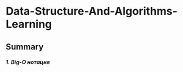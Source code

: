 # Data-Structure-And-Algorithms-Learning

## Summary

##### 1. <a src=Algorithms/Big-O.md>Big-O нотация</a>

